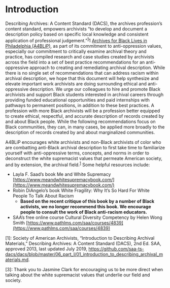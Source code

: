 # Introduction

Describing Archives: A Content Standard (DACS), the archives profession’s content standard, empowers archivists “to develop and document a description policy based on specific local knowledge and consistent application of professional judgement.”<sup>[1](#myfootnote1)</sup>1 [Archives for Black Lives in Philadelphia (A4BLiP)](https://archivesforblacklives.wordpress.com/), as part of its commitment to anti-oppression values, especially our commitment to critically examine archival theory and practice, has compiled research and case studies created by archivists across the field into a set of best practice recommendations for an anti-oppressive approach to creating and remediating archival description. While there is no single set of recommendations that can address racism within archival description, we hope that this document will help synthesize and elevate important work archivists are doing surrounding ethical and anti-oppressive description. We urge our colleagues to hire and promote Black archivists and support Black students interested in archival careers through providing funded educational opportunities and paid internships with pathways to permanent positions, in addition to these best practices. A profession with more Black archivists will be a profession better equipped to create ethical, respectful, and accurate description of records created by and about Black people. While the following recommendations focus on Black communities, they can, in many cases, be applied more broadly to the description of records created by and about marginalized communities. 

A4BLiP encourages white archivists and non-Black archivists of color who are combatting anti-Black archival description to first take time to familiarize yourself with anti-oppressive terms, concepts, and norms in order to deconstruct the white supremacist values that permeate American society, and by extension, the archival field.<sup>[1](#myfootnote1)</sup> Some helpful resources include: 
* Layla F. Saad’s book Me and White Supremacy [https://www.meandwhitesupremacybook.com/](https://www.meandwhitesupremacybook.com/) 
* Robin DiAngelo’s book White Fragility: Why It’s So Hard For White People To Talk About Racism 
  * **Based on the recent critique of this book by a number of Black activists, we no longer recommend this book. We encourage people to consult the work of Black anti-racism educators.** 
* SAA’s free online course Cultural Diversity Competency by Helen Wong Smith [https://www.pathlms.com/saa/courses/4839](https://www.pathlms.com/saa/courses/4839)


<a name="myfootnote1">[1]</a>: Society of American Archivists, “Introduction to Describing Archival Materials,” Describing Archives: A
Content Standard (DACS), 2nd Ed. SAA, approved 2013, last updated July 2019,
https://github.com/saa-ts-dacs/dacs/blob/master/06_part_I/01_introduction_to_describing_archival_materials.md. 

<a name="myfootnote1">[3]</a>: Thank you to Jasmine Clark for encouraging us to be more direct when talking about the white supremacist values that underlie our
field and society.
